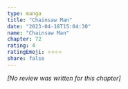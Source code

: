 ```yaml
---
type: manga
title: "Chainsaw Man"
date: "2023-04-18T15:04:30"
name: "Chainsaw Man"
chapter: 72
rating: 4
ratingEmoji: ⭐️⭐️⭐️⭐️
share: false
---
```


_[No review was written for this chapter]_
